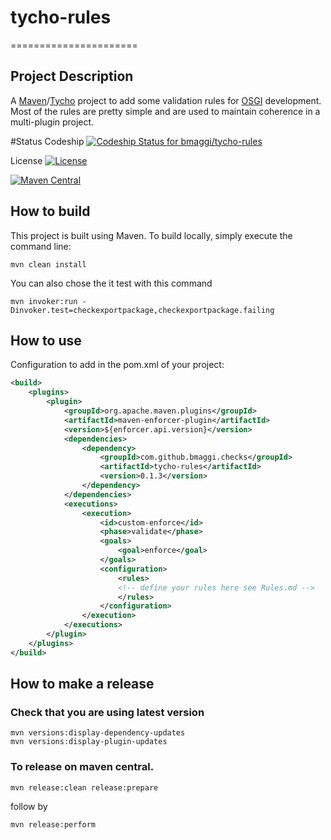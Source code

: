 # tycho-rules
======================

## Project Description
A [Maven][1]/[Tycho][2] project to add some validation rules for [OSGI][3] development.
Most of the rules are pretty simple and are used to maintain coherence in a multi-plugin project.

#Status
Codeship [ ![Codeship Status for bmaggi/tycho-rules](https://app.codeship.com/projects/ecdb8d10-ac38-0135-0738-52e8b96e2dec/status?branch=master)](https://app.codeship.com/projects/256918)

License [![License](https://img.shields.io/badge/license-EPL-blue.svg)](https://www.eclipse.org/legal/epl-v10.html)

[![Maven Central](https://maven-badges.herokuapp.com/maven-central/com.github.bmaggi.checks/tycho-rules/badge.svg?style=plastic)](https://maven-badges.herokuapp.com/maven-central/com.github.bmaggi.checks/tycho-rules)

## How to build

This project is built using Maven.
To build locally, simply execute the command line:

```
mvn clean install
```

You can also chose the it test with this command 

```
mvn invoker:run -Dinvoker.test=checkexportpackage,checkexportpackage.failing
```

## How to use

Configuration to add in the pom.xml of your project:
```xml
<build>
	<plugins>
		<plugin>
			<groupId>org.apache.maven.plugins</groupId>
			<artifactId>maven-enforcer-plugin</artifactId>
			<version>${enforcer.api.version}</version>
			<dependencies>
				<dependency>
					<groupId>com.github.bmaggi.checks</groupId>
					<artifactId>tycho-rules</artifactId>
					<version>0.1.3</version>
				</dependency>
			</dependencies>
			<executions>
				<execution>
					<id>custom-enforce</id>
					<phase>validate</phase>
					<goals>
						<goal>enforce</goal>
					</goals>
					<configuration>
						<rules>
						<!-- define your rules here see Rules.md -->
						</rules>
					</configuration>
				</execution>
			</executions>
		</plugin>
	</plugins>
</build>
```  

## How to make a release
### Check that you are using latest version
```  
mvn versions:display-dependency-updates
mvn versions:display-plugin-updates
```  

### To release on maven central.
```  
mvn release:clean release:prepare 
```  
follow by
```  
mvn release:perform
```  

[1]:https://maven.apache.org/
[2]:https://eclipse.org/tycho/
[3]:http://www.osgi.org/
